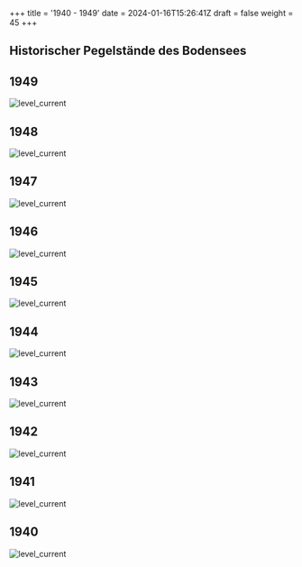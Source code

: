 +++
title = '1940 - 1949'
date = 2024-01-16T15:26:41Z
draft = false
weight = 45
+++

## Historischer Pegelstände des Bodensees

## 1949

![level_current](/images/DE/graphs_historic/longterm_DE_1949.png)

## 1948

![level_current](/images/DE/graphs_historic/longterm_DE_1948.png)

## 1947

![level_current](/images/DE/graphs_historic/longterm_DE_1947.png)

## 1946

![level_current](/images/DE/graphs_historic/longterm_DE_1946.png)

## 1945

![level_current](/images/DE/graphs_historic/longterm_DE_1945.png)

## 1944

![level_current](/images/DE/graphs_historic/longterm_DE_1944.png)

## 1943

![level_current](/images/DE/graphs_historic/longterm_DE_1943.png)

## 1942

![level_current](/images/DE/graphs_historic/longterm_DE_1942.png)

## 1941

![level_current](/images/DE/graphs_historic/longterm_DE_1941.png)

## 1940

![level_current](/images/DE/graphs_historic/longterm_DE_1940.png)